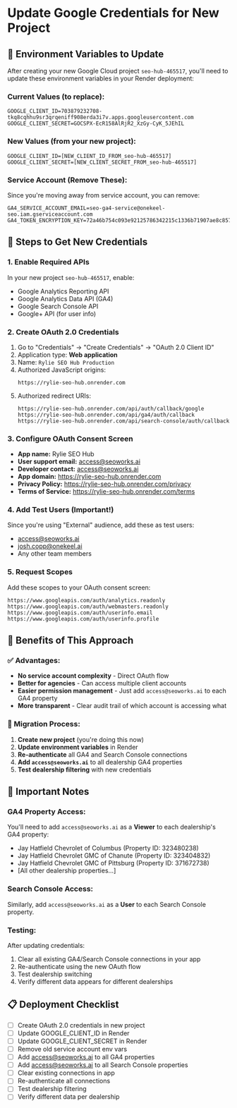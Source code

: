 # Update Google Credentials for New Project

## 🔄 Environment Variables to Update

After creating your new Google Cloud project `seo-hub-465517`, you'll need to update these environment variables in your Render deployment:

### **Current Values (to replace):**
```
GOOGLE_CLIENT_ID=703879232708-tkq8cqhhu9sr3qrqeniff908erda3i7v.apps.googleusercontent.com
GOOGLE_CLIENT_SECRET=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
```

### **New Values (from your new project):**
```
GOOGLE_CLIENT_ID=[NEW_CLIENT_ID_FROM_seo-hub-465517]
GOOGLE_CLIENT_SECRET=[NEW_CLIENT_SECRET_FROM_seo-hub-465517]
```

### **Service Account (Remove These):**
Since you're moving away from service account, you can remove:
```
GA4_SERVICE_ACCOUNT_EMAIL=seo-ga4-service@onekeel-seo.iam.gserviceaccount.com
GA4_TOKEN_ENCRYPTION_KEY=72a46b754c093e92125786342215c1336b71907ae8c8579c07f650f443ea5c84
```

## 🔧 Steps to Get New Credentials

### **1. Enable Required APIs**
In your new project `seo-hub-465517`, enable:
- Google Analytics Reporting API
- Google Analytics Data API (GA4) 
- Google Search Console API
- Google+ API (for user info)

### **2. Create OAuth 2.0 Credentials**
1. Go to "Credentials" → "Create Credentials" → "OAuth 2.0 Client ID"
2. Application type: **Web application**
3. Name: `Rylie SEO Hub Production`
4. Authorized JavaScript origins:
   ```
   https://rylie-seo-hub.onrender.com
   ```
5. Authorized redirect URIs:
   ```
   https://rylie-seo-hub.onrender.com/api/auth/callback/google
   https://rylie-seo-hub.onrender.com/api/ga4/auth/callback
   https://rylie-seo-hub.onrender.com/api/search-console/auth/callback
   ```

### **3. Configure OAuth Consent Screen**
- **App name:** Rylie SEO Hub
- **User support email:** access@seoworks.ai
- **Developer contact:** access@seoworks.ai
- **App domain:** https://rylie-seo-hub.onrender.com
- **Privacy Policy:** https://rylie-seo-hub.onrender.com/privacy
- **Terms of Service:** https://rylie-seo-hub.onrender.com/terms

### **4. Add Test Users (Important!)**
Since you're using "External" audience, add these as test users:
- access@seoworks.ai
- josh.copp@onekeel.ai
- Any other team members

### **5. Request Scopes**
Add these scopes to your OAuth consent screen:
```
https://www.googleapis.com/auth/analytics.readonly
https://www.googleapis.com/auth/webmasters.readonly  
https://www.googleapis.com/auth/userinfo.email
https://www.googleapis.com/auth/userinfo.profile
```

## 🎯 Benefits of This Approach

### **✅ Advantages:**
- **No service account complexity** - Direct OAuth flow
- **Better for agencies** - Can access multiple client accounts
- **Easier permission management** - Just add `access@seoworks.ai` to each GA4 property
- **More transparent** - Clear audit trail of which account is accessing what

### **🔄 Migration Process:**
1. **Create new project** (you're doing this now)
2. **Update environment variables** in Render
3. **Re-authenticate** all GA4 and Search Console connections
4. **Add `access@seoworks.ai`** to all dealership GA4 properties
5. **Test dealership filtering** with new credentials

## 🚨 Important Notes

### **GA4 Property Access:**
You'll need to add `access@seoworks.ai` as a **Viewer** to each dealership's GA4 property:
- Jay Hatfield Chevrolet of Columbus (Property ID: 323480238)
- Jay Hatfield Chevrolet GMC of Chanute (Property ID: 323404832)
- Jay Hatfield Chevrolet GMC of Pittsburg (Property ID: 371672738)
- [All other dealership properties...]

### **Search Console Access:**
Similarly, add `access@seoworks.ai` as a **User** to each Search Console property.

### **Testing:**
After updating credentials:
1. Clear all existing GA4/Search Console connections in your app
2. Re-authenticate using the new OAuth flow
3. Test dealership switching
4. Verify different data appears for different dealerships

## 📋 Deployment Checklist

- [ ] Create OAuth 2.0 credentials in new project
- [ ] Update GOOGLE_CLIENT_ID in Render
- [ ] Update GOOGLE_CLIENT_SECRET in Render  
- [ ] Remove old service account env vars
- [ ] Add access@seoworks.ai to all GA4 properties
- [ ] Add access@seoworks.ai to all Search Console properties
- [ ] Clear existing connections in app
- [ ] Re-authenticate all connections
- [ ] Test dealership filtering
- [ ] Verify different data per dealership
